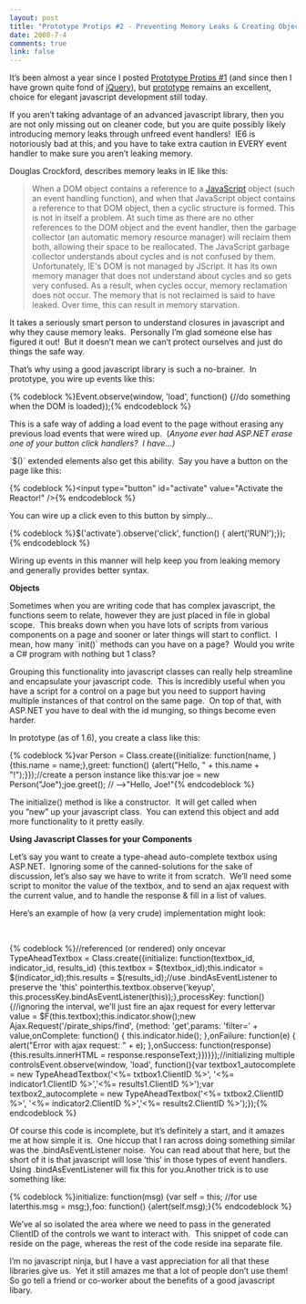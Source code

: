 ```yaml
--- 
layout: post
title: "Prototype Protips #2 - Preventing Memory Leaks & Creating Objects"
date: 2008-7-4
comments: true
link: false
---
```

<p>It&rsquo;s been almost a year since I posted <a href="http://www.flux88.com/PrototypeScriptaculousProtips1.aspx" target="_blank">Prototype Protips #1</a> (and since then I have grown quite fond of <a href="http://jquery.com/" target="_blank">jQuery</a>), but <a href="http://prototypejs.org/" target="_blank">prototype</a> remains an excellent, choice for elegant javascript development still today.</p><p>If you aren&rsquo;t taking advantage of an advanced javascript library, then you are not only missing out on cleaner code, but you are quite possibly likely introducing memory leaks through unfreed event handlers!&nbsp; IE6 is notoriously bad at this, and you have to take extra caution in EVERY event handler to make sure you aren&rsquo;t leaking memory.</p><p>Douglas Crockford, describes memory leaks in IE&nbsp;like this:</p><blockquote><p>When a DOM object contains a reference to a <a href="http://www.crockford.com/javascript/">JavaScript</a> object (such an event handling function), and when that JavaScript object contains a reference to that DOM object, then a cyclic structure is formed. This is not in itself a problem. At such time as there are no other references to the DOM object and the event handler, then the garbage collector (an automatic memory resource manager) will reclaim them both, allowing their space to be reallocated. The JavaScript garbage collector understands about cycles and is not confused by them. Unfortunately, IE's DOM is not managed by JScript. It has its own memory manager that does not understand about cycles and so gets very confused. As a result, when cycles occur, memory reclamation does not occur. The memory that is not reclaimed is said to have leaked. Over time, this can result in memory starvation.</p></blockquote><p>It takes a seriously smart person to understand closures in javascript and why they cause memory leaks.&nbsp; Personally I&rsquo;m glad someone else has figured it out!&nbsp; But it doesn&rsquo;t mean we can&rsquo;t protect ourselves and just do things the safe way.</p><p>That&rsquo;s why using a good javascript library is such a no-brainer.&nbsp; In prototype, you wire up events like this:</p>{% codeblock %}Event.observe(window, 'load', function() {//do something when the DOM is loaded});{% endcodeblock %}<p>This is a safe way of adding a load event to the page without erasing any previous load events that were wired up.&nbsp; (<em>Anyone ever had ASP.NET erase one of your button click handlers?&nbsp; I have&hellip;)</em></p><p>`$()` extended elements also get this ability.&nbsp; Say you have a button on the page like this:</p>{% codeblock %}<span class="kwrd">&lt;</span><span class="html">input</span> <span class="attr">type</span><span class="kwrd">="button"</span> <span class="attr">id</span><span class="kwrd">="activate"</span> <span class="attr">value</span><span class="kwrd">="Activate the Reactor!"</span> <span class="kwrd">/&gt;</span>{% endcodeblock %}<p>You can wire up a click even to this button by simply&hellip;</p>{% codeblock %}$(<span class="str">'activate'</span>).observe(<span class="str">'click'</span>, function() { alert(<span class="str">'RUN!'</span>);});{% endcodeblock %}<p>Wiring up events&nbsp;in this manner will help keep&nbsp;you from leaking memory and generally provides better syntax.</p><p><strong>Objects</strong></p><p>Sometimes when you are writing code that has complex javascript, the functions seem to relate, however they are just placed in file in global scope.&nbsp; This breaks down when you have lots of scripts from various components on a page and sooner or later things will start to conflict.&nbsp; I mean, how many `init()` methods can you have on a page?&nbsp; Would you write a C# program with nothing but 1 class?</p><p>Grouping this functionality into javascript classes can really help streamline and encapsulate your javascript code.&nbsp; This is incredibly useful when you have a script for a control on a page but you need to support having multiple instances of that control on the same page.&nbsp; On top of that, with ASP.NET you have to deal with the id munging, so things become even harder.</p><p>In prototype (as of 1.6), you create a class like this:</p>{% codeblock %}var Person = Class.create({initialize: function(name, ) {<span class="kwrd">this</span>.name = name;},greet: function() {alert(<span class="str">"Hello, "</span> + <span class="kwrd">this</span>.name + <span class="str">"!"</span>);}});<span class="rem">//create a person instance like this:</span>var joe = <span class="kwrd">new</span> Person(<span class="str">"Joe"</span>);joe.greet(); // --&gt;<span class="str">"Hello, Joe!"</span>{% endcodeblock %}<p>The initialize() method is like a&nbsp;constructor.&nbsp; It will&nbsp;get called when you&nbsp;&ldquo;new&rdquo; up your&nbsp;javascript class.&nbsp; You can extend this&nbsp;object and add more functionality to it pretty easily.</p><p><strong>Using Javascript Classes for your Components</strong></p><p>Let&rsquo;s say you want to create a type-ahead auto-complete textbox using ASP.NET.&nbsp; Ignoring some of the canned-solutions for the sake of discussion, let&rsquo;s also say we have to write it from scratch.&nbsp; We&rsquo;ll need some script to monitor the value of the textbox, and to send an ajax request with the current value, and to handle the response &amp; fill in a list of values.</p><p>Here&rsquo;s an example of how (a very crude) implementation might look:</p><p>&nbsp;</p>{% codeblock %}<span class="rem">//referenced (or rendered) only once</span>var TypeAheadTextbox = Class.create({initialize: function(textbox_id, indicator_id, results_id) {<span class="kwrd">this</span>.textbox = $(textbox_id);<span class="kwrd">this</span>.indicator = $(indicator_id);<span class="kwrd">this</span>.results = $(results_id);<span class="rem">//use .bindAsEventListener to preserve the 'this' pointer</span><span class="kwrd">this</span>.textbox.observe(<span class="str">'keyup'</span>, <span class="kwrd">this</span>.processKey.bindAsEventListener(<span class="kwrd">this</span>));},processKey: function() {<span class="rem">//ignoring the interval, we'll just fire an ajax request for every letter</span>var <span class="kwrd">value</span> = $F(<span class="kwrd">this</span>.textbox);<span class="kwrd">this</span>.indicator.show();<span class="kwrd">new</span> Ajax.Request(<span class="str">'/pirate_ships/find'</span>, {method: <span class="str">'get'</span>,<span class="kwrd">params</span>: <span class="str">'filter='</span> + <span class="kwrd">value</span>,onComplete: function() { <span class="kwrd">this</span>.indicator.hide(); },onFailure: function(e) { alert(<span class="str">"Error with ajax request: "</span> + e); },onSuccess: function(response) {<span class="kwrd">this</span>.results.innerHTML = response.responseText;}})}});<span class="rem">//initializing multiple controls</span>Event.observe(window, <span class="str">'load'</span>, function(){var textbox1_autocomplete = <span class="kwrd">new</span> TypeAheadTextbox(<span class="str">'&lt;%= txtbox1.ClientID %&gt;'</span>, <span class="str">'&lt;%= indicator1.ClientID %&gt;'</span>,<span class="str">'&lt;%= results1.ClientID %&gt;'</span>);var textbox2_autocomplete = <span class="kwrd">new</span> TypeAheadTextbox(<span class="str">'&lt;%= txtbox2.ClientID %&gt;'</span>, <span class="str">'&lt;%= indicator2.ClientID %&gt;'</span>,<span class="str">'&lt;%= results2.ClientID %&gt;'</span>);});{% endcodeblock %}<p>Of course this code is incomplete, but it&rsquo;s definitely a start, and it amazes me at how simple it is.&nbsp; One hiccup that I ran across doing something similar was the .bindAsEventListener noise.&nbsp; You can read about that here, but&nbsp;the short of it&nbsp;is that&nbsp;javascript will lose &lsquo;this&rsquo; in those types of&nbsp;event handlers.&nbsp; Using .bindAsEventListener will fix this for you.Another trick is to use something like:</p>{% codeblock %}initialize: function(msg) {var self = <span class="kwrd">this</span>; <span class="rem">//for use later</span><span class="kwrd">this</span>.msg = msg;},foo: function() {alert(self.msg);}{% endcodeblock %}<p>We&rsquo;ve al
so isolated the area where we need to pass in the generated ClientID of the controls we want to interact with.&nbsp; This snippet of code can reside on the page, whereas the rest of the code reside ina separate file.</p><p>I&rsquo;m no javascript ninja, but I have a vast appreciation for all that these libraries give us.&nbsp; Yet it still amazes me that a lot of people don&rsquo;t use them!&nbsp; So go tell a friend or co-worker about the benefits of a good javascript libary.</p>
